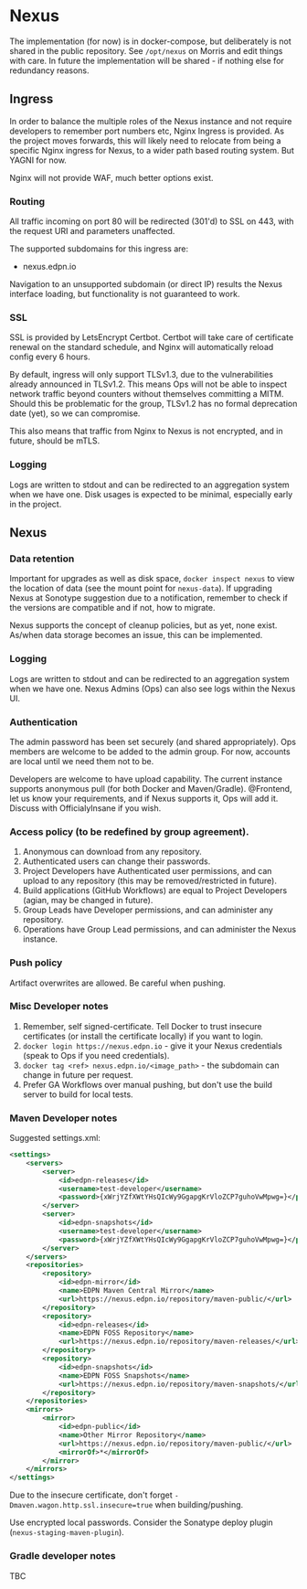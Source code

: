 # Nexus

The implementation (for now) is in docker-compose, but deliberately is not shared in the public repository. See `/opt/nexus` on Morris and edit things with care. In future the implementation will be shared - if nothing else for redundancy reasons.

## Ingress
In order to balance the multiple roles of the Nexus instance and not require developers to remember port numbers etc, Nginx Ingress is provided. As the project moves forwards, this will likely need to relocate from being a specific Nginx ingress for Nexus, to a wider path based routing system. But YAGNI for now.

Nginx will not provide WAF, much better options exist.

### Routing
All traffic incoming on port 80 will be redirected (301'd) to SSL on 443, with the request URI and parameters unaffected.

The supported subdomains for this ingress are:
- nexus.edpn.io

Navigation to an unsupported subdomain (or direct IP) results the Nexus interface loading, but functionality is not guaranteed to work.

### SSL
SSL is provided by LetsEncrypt Certbot. Certbot will take care of certificate renewal on the standard schedule, and Nginx will automatically reload config every 6 hours.

By default, ingress will only support TLSv1.3, due to the vulnerabilities already announced in TLSv1.2. This means Ops will not be able to inspect network traffic beyond counters without themselves committing a MITM. Should this be problematic for the group, TLSv1.2 has no formal deprecation date (yet), so we can compromise.

This also means that traffic from Nginx to Nexus is not encrypted, and in future, should be mTLS.

### Logging
Logs are written to stdout and can be redirected to an aggregation system when we have one. Disk usages is expected to be minimal, especially early in the project.

## Nexus

### Data retention
Important for upgrades as well as disk space, `docker inspect nexus` to view the location of data (see the mount point for `nexus-data`). If upgrading Nexus at Sonotype suggestion due to a notification, remember to check if the versions are compatible and if not, how to migrate.

Nexus supports the concept of cleanup policies, but as yet, none exist. As/when data storage becomes an issue, this can be implemented.

### Logging
Logs are written to stdout and can be redirected to an aggregation system when we have one. Nexus Admins (Ops) can also see logs within the Nexus UI.

### Authentication
The admin password has been set securely (and shared appropriately). Ops members are welcome to be added to the admin group. For now, accounts are local until we need them not to be.

Developers are welcome to have upload capability. The current instance supports anonymous pull (for both Docker and Maven/Gradle). @Frontend, let us know your requirements, and if Nexus supports it, Ops will add it. Discuss with OfficialyInsane if you wish.

### Access policy (to be redefined by group agreement).
1. Anonymous can download from any repository.
2. Authenticated users can change their passwords.
3. Project Developers have Authenticated user permissions, and can upload to any repository (this may be removed/restricted in future).
4. Build applications (GitHub Workflows) are equal to Project Developers (agian, may be changed in future).
5. Group Leads have Developer permissions, and can administer any repository.
6. Operations have Group Lead permissions, and can administer the Nexus instance.

### Push policy
Artifact overwrites are allowed. Be careful when pushing.

### Misc Developer notes
1. Remember, self signed-certificate. Tell Docker to trust insecure certificates (or install the certificate locally) if you want to login.
2. `docker login https://nexus.edpn.io` - give it your Nexus credentials (speak to Ops if you need credentials).
3. `docker tag <ref> nexus.edpn.io/<image_path>` - the subdomain can change in future per request. 
4. Prefer GA Workflows over manual pushing, but don't use the build server to build for local tests.

### Maven Developer notes
Suggested settings.xml:
```xml
<settings>
    <servers>
        <server>
            <id>edpn-releases</id>
            <username>test-developer</username>
            <password>{xWrjYZfXWtYHsQIcWy9GgapgKrVloZCP7guhoVwMpwg=}</password>
        </server>
        <server>
            <id>edpn-snapshots</id>
            <username>test-developer</username>
            <password>{xWrjYZfXWtYHsQIcWy9GgapgKrVloZCP7guhoVwMpwg=}</password>
        </server>
    </servers>
    <repositories>
        <repository>
            <id>edpn-mirror</id>
            <name>EDPN Maven Central Mirror</name>
            <url>https://nexus.edpn.io/repository/maven-public/</url>
        </repository>
        <repository>
            <id>edpn-releases</id>
            <name>EDPN FOSS Repository</name>
            <url>https://nexus.edpn.io/repository/maven-releases/</url>
        </repository>
        <repository>
            <id>edpn-snapshots</id>
            <name>EDPN FOSS Snapshots</name>
            <url>https://nexus.edpn.io/repository/maven-snapshots/</url>
        </repository>
    </repositories>
    <mirrors>
        <mirror>
            <id>edpn-public</id>
            <name>Other Mirror Repository</name>
            <url>https://nexus.edpn.io/repository/maven-public/</url>
            <mirrorOf>*</mirrorOf>
        </mirror>
    </mirrors>
</settings>
```

Due to the insecure certificate, don't forget `-Dmaven.wagon.http.ssl.insecure=true` when building/pushing.

Use encrypted local passwords. Consider the Sonatype deploy plugin (`nexus-staging-maven-plugin`).

### Gradle developer notes
TBC